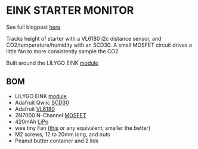 EINK STARTER MONITOR
===

See full blogpost [here](https://hi-hi-hi.com/food/projects/2021/06/18/jar.html)

Tracks height of starter with a VL6180 i2c distance sensor, and CO2/temperature/humidity with an SCD30. A small MOSFET circuit drives a little fan to more consistently sample the CO2.

Built around the LILYGO EINK [module](https://www.aliexpress.com/item/32869729970.html)

BOM
-------

- LILYGO EINK [module](https://www.aliexpress.com/item/32869729970.html)
- Adafruit Qwiic [SCD30](https://www.adafruit.com/product/4867)
- Adafruit [VL6180](https://www.adafruit.com/product/3316)
- 2N7000 N-Channel [MOSFET](https://www.digikey.com/en/products/detail/fairchild-semiconductor/2N7000/13430333)
- 420mAh [LiPo](https://www.adafruit.com/product/4236)
- wee tiny Fan ([this](https://www.sparkfun.com/products/15504) or any equivalent, smaller the better)
- M2 screws, 12 to 20mm long, and nuts
- Peanut butter container and 2 lids